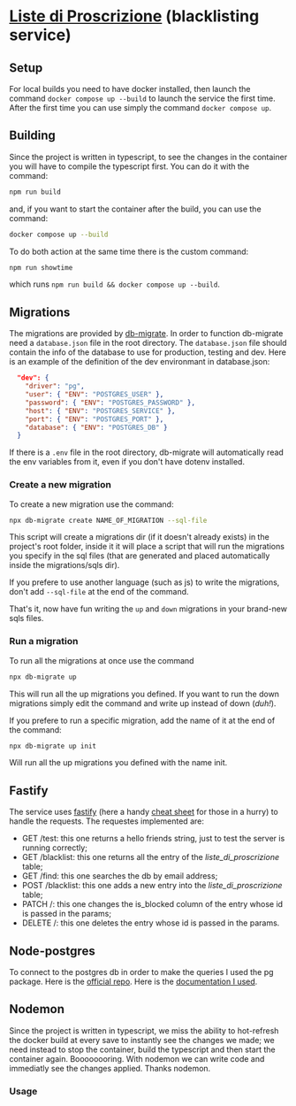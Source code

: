 # [Liste di Proscrizione](https://it.wikipedia.org/wiki/Proscrizione_sillana) (blacklisting service)

## Setup

For local builds you need to have docker installed, then launch the command `docker compose up --build` to launch the service the first time. After the first time you can use simply the command `docker compose up`.

## Building

Since the project is written in typescript, to see the changes in the container you will have to compile the typescript first.
You can do it with the command:

```sh
npm run build
```

and, if you want to start the container after the build, you can use the command:

```sh
docker compose up --build
```

To do both action at the same time there is the custom command:

```sh
npm run showtime
```

which runs `npm run build && docker compose up --build`.

## Migrations

The migrations are provided by [db-migrate](https://db-migrate.readthedocs.io/en/v0.10.x/). In order to function db-migrate need a `database.json` file in the root directory.
The `database.json` file should contain the info of the database to use for production, testing and dev. Here is an example of the definition of the dev environmant in database.json:

```json
  "dev": {
    "driver": "pg",
    "user": { "ENV": "POSTGRES_USER" },
    "password": { "ENV": "POSTGRES_PASSWORD" },
    "host": { "ENV": "POSTGRES_SERVICE" },
    "port": { "ENV": "POSTGRES_PORT" },
    "database": { "ENV": "POSTGRES_DB" }
  }
```

If there is a `.env` file in the root directory, db-migrate will automatically read the env variables from it, even if you don't have dotenv installed.

### Create a new migration

To create a new migration use the command:

```sh
npx db-migrate create NAME_OF_MIGRATION --sql-file
```

This script will create a migrations dir (if it doesn't already exists) in the project's root folder, inside it it will place a script that will run the migrations you specify in the sql files (that are generated and placed automatically inside the migrations/sqls dir).

If you prefere to use another language (such as js) to write the migrations, don't add `--sql-file` at the end of the command.

That's it, now have fun writing the `up` and `down` migrations in your brand-new sqls files.

### Run a migration

To run all the migrations at once use the command

```sh
npx db-migrate up
```

This will run all the up migrations you defined. If you want to run the down migrations simply edit the command and write up instead of down (_duh!_).

If you prefere to run a specific migration, add the name of it at the end of the command:

```sh
npx db-migrate up init
```

Will run all the up migrations you defined with the name init.

## Fastify

The service uses [fastify](https://www.fastify.io/) (here a handy [cheat sheet](https://devhints.io/fastify) for those in a hurry) to handle the requests.
The requestes implemented are:

- GET /test: this one returns a hello friends string, just to test the server is running correctly;
- GET /blacklist: this one returns all the entry of the _liste_di_proscrizione_ table;
- GET /find: this one searches the db by email address;
- POST /blacklist: this one adds a new entry into the _liste_di_proscrizione_ table;
- PATCH /: this one changes the is_blocked column of the entry whose id is passed in the params;
- DELETE /: this one deletes the entry whose id is passed in the params.

## Node-postgres

To connect to the postgres db in order to make the queries I used the pg package.
Here is the [official repo](https://github.com/brianc/node-postgres).
Here is the [documentation I used](https://node-postgres.com/features/connecting).

## Nodemon

Since the project is written in typescript, we miss the ability to hot-refresh the docker build at every save to instantly see the changes we made; we need instead to stop the container, build the typescript and then start the container again.
Boooooooring.
With nodemon we can write code and immediatly see the changes applied. Thanks nodemon.

### Usage
